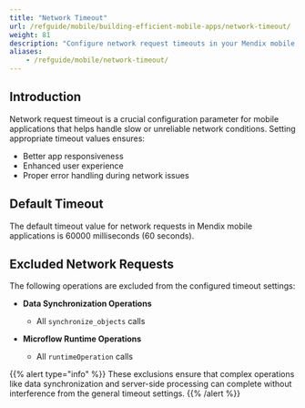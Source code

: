 ```yaml
---
title: "Network Timeout"
url: /refguide/mobile/building-efficient-mobile-apps/network-timeout/
weight: 81
description: "Configure network request timeouts in your Mendix mobile apps to handle slow network conditions."
aliases:
    - /refguide/mobile/network-timeout/
---
```


## Introduction

Network request timeout is a crucial configuration parameter for mobile applications that helps handle slow or unreliable network conditions. Setting appropriate timeout values ensures:

* Better app responsiveness
* Enhanced user experience
* Proper error handling during network issues

## Default Timeout

The default timeout value for network requests in Mendix mobile applications is 60000 milliseconds (60 seconds).

## Excluded Network Requests

The following operations are excluded from the configured timeout settings:

* **Data Synchronization Operations** 
    * All `synchronize_objects` calls

* **Microflow Runtime Operations**
    * All `runtimeOperation` calls

{{% alert type="info" %}}
These exclusions ensure that complex operations like data synchronization and server-side processing can complete without interference from the general timeout settings.
{{% /alert %}}
